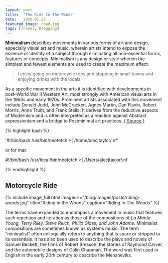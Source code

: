 ```yaml
---
layout: post
title:  "The Ride In The Woods"
date:   2020-01-23
featured_image: road.jpg
tags: [Travel, Blogging]
---
```


<strong>Minimalism</strong> describes movements in various forms of art and design, especially visual art and music, wherein artists intend to expose the essence or identity of a subject through eliminating all non-essential forms, features or concepts. Minimalism is any design or style wherein the simplest and fewest elements are used to create the maximum effect.
<blockquote>I enjoy going on motorcycle trips and stopping in small towns and enjoying drinks with the locals.</blockquote>
As a specific movement in the arts it is identified with developments in post–World War II Western Art, most strongly with American visual arts in the 1960s and early 1970s. Prominent artists associated with this movement include Donald Judd, John McCracken, Agnes Martin, Dan Flavin, Robert Morris, Anne Truitt, and Frank Stella. It derives from the reductive aspects of Modernism and is often interpreted as a reaction against Abstract expressionism and a bridge to Postminimal art practices. <a title="Minimalism Source" href="http://en.wikipedia.org/wiki/Minimalism" target="_blank">{ Source }</a>

{% highlight bash %}

'#!/bin/bash 
/usr/bin/neofetch >| /home/alecjtaylor/.nf'

or for mac

#!/bin/bash
/usr/local/bin/neofetch >| /Users/alecjtaylor/.nf

{% endhighlight %}



<!--more-->


<h2>Motorcycle Ride</h2>

{% include image_full.html imageurl="/blog/images/posts/riding-woods.jpg" title="Riding in the Woods" caption="Riding In The Woods" %}

The terms have expanded to encompass a movement in music that features such repetition and iteration as those of the compositions of<em> La Monte Young, Terry Riley, Steve Reich, Philip Glass, and John Adams</em>. Minimalist compositions are sometimes known as systems music. The term "minimalist" often colloquially refers to anything that is spare or stripped to its essentials. It has also been used to describe the plays and novels of Samuel Beckett, the films of Robert Bresson, the stories of Raymond Carver, and the automobile designs of Colin Chapman. The word was first used in English in the early 20th century to describe the Mensheviks.
